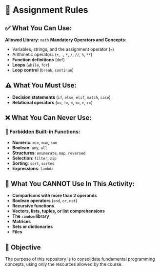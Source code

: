 # 📌 Assignment Rules

## ✅ What You Can Use:
**Allowed Library**: `math`
**Mandatory Operators and Concepts**:
- Variables, strings, and the assignment operator (`=`)
- Arithmetic operators (`+`, `-`, `*`, `/`, `//`, `%`, `**`)
- **Function definitions** (`def`)
- **Loops** (`while`, `for`)
- **Loop control** (`break`, `continue`)

## ⚠️ What You Must Use:
- **Decision statements** (`if`, `else`, `elif`, `match`, `case`)
- **Relational operators** (`==`, `!=`, `<`, `<=`, `>`, `>=`)

## ❌ What You Can Never Use:
### 🔹 Forbidden Built-in Functions:
- **Numeric**: `min`, `max`, `sum`
- **Boolean**: `any`, `all`
- **Structures**: `enumerate`, `map`, `reversed`
- **Selection**: `filter`, `zip`
- **Sorting**: `sort`, `sorted`
- **Expressions**: `lambda`

## 🚫 What You **CANNOT** Use In This Activity:
- **Comparisons with more than 2 operands**
- **Boolean operators** (`and`, `or`, `not`)
- **Recursive functions**
- **Vectors, lists, tuples, or list comprehensions**
- **The `random` library**
- **Matrices**
- **Sets or dictionaries**
- **Files**

## 🎯 Objective
The purpose of this repository is to consolidate fundamental programming concepts, using only the resources allowed by the course.